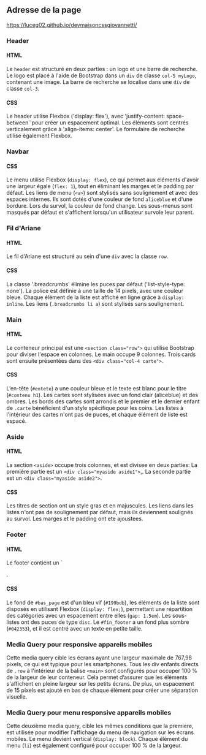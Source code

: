 ## Adresse de la page 
https://luceg02.github.io/devmaisoncssgiovannetti/

### Header
#### HTML
Le `header` est structuré en deux parties : un logo et une barre de recherche. Le logo est placé à l'aide de Bootstrap dans un `div` de classe `col-5 myLogo`, contenant une image. La barre de recherche se localise dans une `div` de classe `col-3`.

#### CSS
Le header utilise Flexbox ('display: flex'), avec 'justify-content: space-between`'pour créer un espacement optimal. Les éléments sont centrés verticalement grâce à 'align-items: center'.
Le formulaire de recherche utilise également Flexbox.

### Navbar
#### CSS
Le menu utilise Flexbox (`display: flex`), ce qui permet aux éléments d'avoir une largeur égale (`flex: 1`), tout en éliminant les marges et le padding par défaut.
Les liens de menu (`<a>`) sont stylisés sans soulignement et avec des espaces internes. Ils sont dotés d'une couleur de fond `aliceblue` et d'une bordure.
Lors du survol, la couleur de fond change. Les sous-menus sont masqués par défaut et s'affichent lorsqu'un utilisateur survole leur parent.

### Fil d'Ariane
#### HTML
Le fil d'Ariane est structuré au sein d'une `div` avec la classe `row`.

#### CSS
La classe '.breadcrumbs' élimine les puces par défaut ('list-style-type: none').
La police est définie à une taille de 14 pixels, avec une couleur bleue.
Chaque élément de la liste est affiché en ligne grâce à `display: inline`.
Les liens (`.breadcrumbs li a`) sont stylisés sans soulignement.

### Main
#### HTML
Le conteneur principal est une `<section class="row">` qui utilise Bootstrap pour diviser l'espace en colonnes. 
Le main occupe 9 colonnes.
Trois cards sont ensuite présentées dans des `<div class="col-4 carte">`.
#### CSS
L’en-tête (`#entete`) a une couleur bleue et le texte est blanc pour le titre (`#contenu h1`).
Les cartes sont stylisées avec un fond clair (aliceblue) et des ombres.
Les bords des cartes sont arrondis et le premier et le dernier enfant de `.carte` bénéficient d'un style spécifique pour les coins.
Les listes à l'intérieur des cartes n'ont pas de puces, et chaque élément de liste est espacé.

### Aside
#### HTML
La section `<aside>` occupe trois colonnes, et est divisee en deux parties:
La première partie est un `<div class="myaside aside1">`,.
La seconde partie est un `<div class="myaside aside2">`.
#### CSS
Les titres de section ont un style gras et en majuscules.
Les liens dans les listes n'ont pas de soulignement par défaut, mais ils deviennent soulignés au survol.
Les marges et le padding ont ete ajoustees.

### Footer
#### HTML
Le footer contient un `<div class="row">.
#### CSS
Le fond de `#bas_page` est d'un bleu vif (`#199bdb`), les éléments de la liste sont disposés en utilisant Flexbox (`display: flex;`), permettant une répartition des catégories avec un espacement entre elles (`gap: 1.5em`).
Les sous-listes ont des puces de type `disc`.
Le `#fin_footer` a un fond plus sombre (`#042353`), et il est centré avec un texte en petite taille.

### Media Query pour responsive appareils mobiles
Cette media query cible les écrans ayant une largeur maximale de 767,98 pixels, ce qui est typique pour les smartphones. Tous les div enfants directs de `.row` à l'intérieur de la balise `<main>` sont configurés pour occuper 100 % de la largeur de leur conteneur. Cela permet d’assurer que les éléments s'affichent en pleine largeur sur les petits écrans. De plus, un espacement de 15 pixels est ajouté en bas de chaque élément pour créer une séparation visuelle.

### Media Query pour menu responsive appareils mobiles
Cette deuxième media query, cible les mêmes conditions que la premiere, est utilisée pour modifier l'affichage du menu de navigation sur les écrans mobiles. Le menu devient vertical (`display: block`). Chaque élément du menu (`li`) est également configuré pour occuper 100 % de la largeur.
